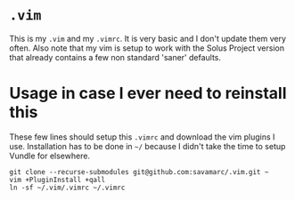 # `.vim`
This is my `.vim` and my `.vimrc`. It is very basic and I don't update them very
often. Also note that my vim is setup to work with the Solus Project version
that already contains a few non standard 'saner' defaults.

# Usage in case I ever need to reinstall this
These few lines should setup this `.vimrc` and download the vim plugins I use.
Installation has to be done in `~/` because I didn't take the time to setup
Vundle for elsewhere.

    git clone --recurse-submodules git@github.com:savamarc/.vim.git ~
    vim +PluginInstall +qall
    ln -sf ~/.vim/.vimrc ~/.vimrc
